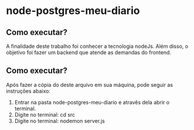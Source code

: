 # node-postgres-meu-diario
<h2>Como executar?</h2>
<p>A finalidade deste trabalho foi conhecer a tecnologia nodeJs. Além disso, o objetivo foi fazer um backend que atende as demandas do frontend.</p>
<h2>Como executar?</h2>
<p>Após fazer a cópia do deste arquivo em sua máquina, pode seguir as instruções abaixo:</p>
<ol>
  <li>Entrar na pasta node-postgres-meu-diario e atravês dela abrir o terminal.</li>
  <li>Digite no terminal: cd src</li>
  <li>Digite no terminal: nodemon server.js</li>
</ol>
